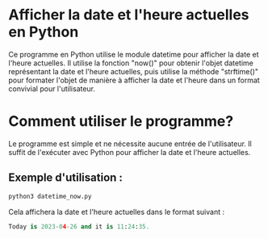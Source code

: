 # Afficher la date et l'heure actuelles en Python

Ce programme en Python utilise le module datetime pour afficher la date et l'heure actuelles. 
Il utilise la fonction "now()" pour obtenir l'objet datetime représentant la date et l'heure actuelles, puis utilise la méthode "strftime()" pour formater
l'objet de manière à afficher la date et l'heure dans un format convivial pour l'utilisateur.

# Comment utiliser le programme? 

Le programme est simple et ne nécessite aucune entrée de l'utilisateur. Il suffit de l'exécuter avec Python pour afficher la date et l'heure actuelles.

## Exemple d'utilisation :

```python
python3 datetime_now.py
```


Cela affichera la date et l'heure actuelles dans le format suivant :


```python
Today is 2023-04-26 and it is 11:24:35.
```
